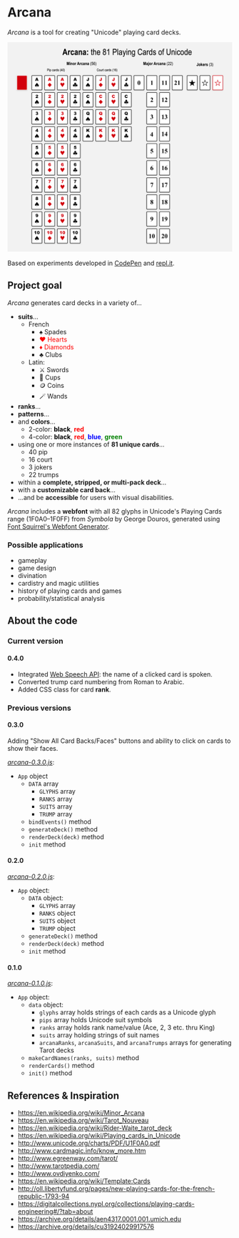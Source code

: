 # Arcana

_Arcana_ is a tool for creating "Unicode" playing card decks.

![Arcana: the 81 Plaing Cards of Unicode](images/arcana-81-cards.png)

Based on experiments developed in [CodePen](https://codepen.io/ogab/pen/peXpqW) and [repl.it](https://repl.it/HBzu/110).

## Project goal

_Arcana_ generates card decks in a variety of… 

* **suits**…
  * French
    * ♠ Spades
    * <span style="color:red;">♥ Hearts</span>
    * <span style="color:red;">♦ Diamonds</span>
    * ♣ Clubs
  * Latin:
    * ⚔️ Swords
    * 🍷 Cups
    * 🪙 Coins
    * 🪄 Wands
* **ranks**…
* **patterns**…
* and **colors**…
  * 2-color: <b style="color:black;">black</b>, <b style="color:red;">red</b>
  * 4-color: <b style="color:black;">black</b>, <b style="color:red;">red</b>, <b style="color:blue;">blue</b>, <b style="color:green;">green</b>
* using one or more instances of **81 unique cards**…
  * 40 pip
  * 16 court
  * 3 jokers
  * 22 trumps
* within a **complete, stripped, or multi-pack deck**…
* with a **customizable card back**…
* …and be **accessible** for users with visual disabilities.

_Arcana_ includes a **webfont** with all 82 glyphs in Unicode's Playing Cards range (1F0A0–1F0FF) from _Symbola_ by George Douros, generated using [Font Squirrel's Webfont Generator](https://www.fontsquirrel.com/tools/webfont-generator).

### Possible applications

* gameplay
* game design
* divination
* cardistry and magic utilities
* history of playing cards and games
* probability/statistical analysis

## About the code

### Current version

#### 0.4.0

* Integrated [Web Speech API](https://github.com/mdn/web-speech-api): the name of a clicked card is spoken.
* Converted trump card numbering from Roman to Arabic.
* Added CSS class for card **rank**.

### Previous versions

#### 0.3.0

Adding "Show All Card Backs/Faces" buttons and ability to click on cards to show their faces.

[*arcana-0.3.0.js*](scripts/arcana-0.3.0.js):

* `App` object
  * `DATA` array
    * `GLYPHS` array
    * `RANKS` array
    * `SUITS` array
    * `TRUMP` array
  * `bindEvents()` method
  * `generateDeck()` method
  * `renderDeck(deck)` method
  * `init` method

#### 0.2.0

[*arcana-0.2.0.js*](scripts/arcana-0.2.0.js):

* `App` object:
  * `DATA` object:
    * `GLYPHS` array
    * `RANKS` object
    * `SUITS` object
    * `TRUMP` object
  * `generateDeck()` method
  * `renderDeck(deck)` method
  * `init` method

#### 0.1.0

[*arcana-0.1.0.js*](scripts/arcana-0.1.0.js):

* `App` object:
  * `data` object:
    * `glyphs` array holds strings of each cards as a Unicode glyph
    * `pips` array holds Unicode suit symbols
    * `ranks` array holds rank name/value (Ace, 2, 3 etc. thru King)
    * `suits` array holding strings of suit names
    * `arcanaRanks`, `arcanaSuits`, and `arcanaTrumps` arrays for generating Tarot decks
  * `makeCardNames(ranks, suits)` method
  * `renderCards()` method
  * `init()` method

## References & Inspiration

* <https://en.wikipedia.org/wiki/Minor_Arcana>
* <https://en.wikipedia.org/wiki/Tarot_Nouveau>
* <https://en.wikipedia.org/wiki/Rider-Waite_tarot_deck>
* <https://en.wikipedia.org/wiki/Playing_cards_in_Unicode>
* <http://www.unicode.org/charts/PDF/U1F0A0.pdf>
* <http://www.cardmagic.info/know_more.htm>
* <http://www.egreenway.com/tarot/>
* <http://www.tarotpedia.com/>
* <http://www.ovdiyenko.com/>
* <https://en.wikipedia.org/wiki/Template:Cards>
* <http://oll.libertyfund.org/pages/new-playing-cards-for-the-french-republic-1793-94>
* <https://digitalcollections.nypl.org/collections/playing-cards-engineering#/?tab=about>
* <https://archive.org/details/aen4317.0001.001.umich.edu>
* <https://archive.org/details/cu31924029917576>
